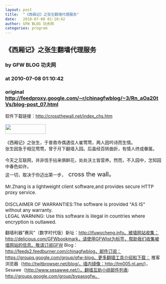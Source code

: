 ```yaml
---
layout: post
title:  "《西厢记》之张生翻墙代理服务"
date:   2010-07-08 01:10:42
author: GFW BLOG 功夫网
categories: program
---
```


## 《西厢记》之张生翻墙代理服务
### by GFW BLOG 功夫网
### at 2010-07-08 01:10:42
### original <http://feedproxy.google.com/~r/chinagfwblog/~3/Rn_aOa20tVs/blog-post_07.html>

软件下载链接：<a href="http://crossthewall.net/index_chs.htm">http://crossthewall.net/index_chs.htm</a><br><br><img src="http://crossthewall.net/images/title_gy.gif" border="0" width="131" height="31"> 		<br><br> 		 		《西厢记》之张生，于普救寺偶遇佳人崔莺莺，两人因吟诗而生情。 		<br> 		张生因急于相见莺莺，曾于月下翻墙入园。后虽经百转曲折，有情人终成眷属。<br> 		<br> 		今天之互联网，并非信手拈来俱鲜花，处处沃土皆营养。然而，不入园中，怎知园中春色如许。<br> 		这一切，取决于你迈出第一步，  <span style="font-size:20px">cross the wall。</span><br> 		<br><span style="font-size:15px"> 		Mr.Zhang is a lightweight client software,and provides secure HTTP  proxy service.<br><br> 		DISCLAIMER OF WARRANTIES:The software is provided &quot;AS IS&quot; without any  warranty.<br> 		LEGAL WARNING: Use this software is illegal in countries where  encryption is outlawed. </span><br> 		 <div>翻墙利器"赛风"（数字时代版）新址：http://ifuwocheng.info。被墙网站收集：http://delicious.com/GFWbookmark，请使用GFWlist为标签，帮助我们收集被墙网站的信息。敬请订阅GFW Blog：http://feeds2.feedburner.com/chinagfwblog，邮件订阅：https://groups.google.com/group/gfw-blog。更多翻墙工具介绍和下载：
推客浏览器（http://twitbrowser.net/blog/，墙内镜像：http://tm005.nl.am/)，Sesawe（http://www.sesawwe.net/）。翻墙互助小组邮件列表: http://groups.google.com/group/bypassgfw。<img width="1" height="1" src="https://blogger.googleusercontent.com/tracker/5500297126185736776-5391834300833553930?l=www.chinagfw.org" alt=""></div><img src="http://feeds.feedburner.com/~r/chinagfwblog/~4/Rn_aOa20tVs" height="1" width="1">
